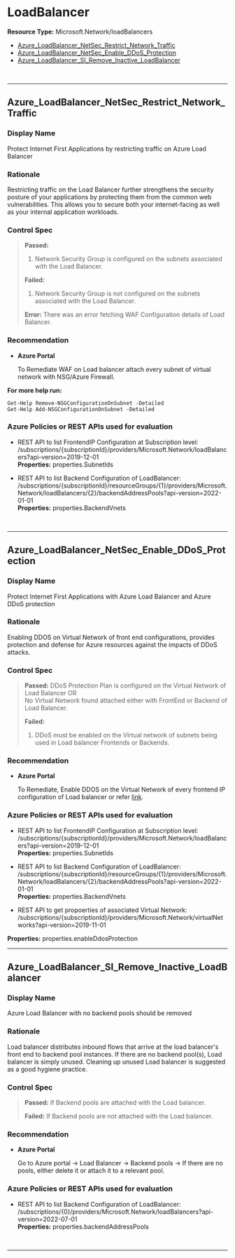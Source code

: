 # LoadBalancer

**Resource Type:** Microsoft.Network/loadBalancers 

<!-- TOC depthfrom:2 depthto:2 -->

- [Azure_LoadBalancer_NetSec_Restrict_Network_Traffic](#Azure_LoadBalancer_NetSec_Restrict_Network_Traffic)
- [Azure_LoadBalancer_NetSec_Enable_DDoS_Protection](#azure_loadbalancer_netsec_enable_ddoS_protection)
- [Azure_LoadBalancer_SI_Remove_Inactive_LoadBalancer](#Azure_LoadBalancer_SI_Remove_Inactive_LoadBalancer)

<!-- /TOC -->
<br/>

___ 

## Azure_LoadBalancer_NetSec_Restrict_Network_Traffic 

### Display Name 
Protect Internet First Applications by restricting traffic on Azure Load Balancer

### Rationale 
Restricting traffic on the Load Balancer further strengthens the security posture of your applications by protecting them from the common web vulnerabilities. This allows you to secure both your internet-facing as well as your internal application workloads.

### Control Spec 

> **Passed:** 
>1. Network Security Group is configured on the subnets associated with the Load Balancer.
> 
> **Failed:** 
>
>1. Network Security Group is not configured on the subnets associated with the Load Balancer.
> 
> **Error:** 
>There was an error fetching WAF Configuration details of Load Balancer.
 
### Recommendation
- **Azure Portal** 

	 To Remediate WAF on Load balancer attach every subnet of virtual network with NSG/Azure Firewall.


 **For more help run:**

	Get-Help Remove-NSGConfigurationOnSubnet -Detailed
	Get-Help Add-NSGConfigurationOnSubnet -Detailed 

### Azure Policies or REST APIs used for evaluation 

- REST API to list FrontendIP Configuration at Subscription level: /subscriptions/{subscriptionId}/providers/Microsoft.Network/loadBalancers?api-version=2019-12-01<br />
**Properties:** properties.SubnetIds <br />

- REST API to list Backend Configuration of LoadBalancer: /subscriptions/{subscriptionId}/resourceGroups/{1}/providers/Microsoft.Network/loadBalancers/{2}/backendAddressPools?api-version=2022-01-01 <br />
**Properties:** properties.BackendVnets<br />

<br />

___ 


## Azure_LoadBalancer_NetSec_Enable_DDoS_Protection 

### Display Name 
Protect Internet First Applications with Azure Load Balancer and Azure DDoS protection

### Rationale 
Enabling DDOS on Virtual Network of front end configurations, provides protection and defense for Azure resources against the impacts of DDoS attacks.

### Control Spec 

> **Passed:** 
> DDoS Protection Plan is configured on the Virtual Network of Load Balancer
OR <br/>No Virtual Network found attached either with FrontEnd or Backend of Load Balancer.
> 
> **Failed:** 
>
>1. DDoS must be enabled on the Virtual network of subnets being used in Load balancer Frontends or Backends.
 
### Recommendation
- **Azure Portal** 

	To Remediate, Enable DDOS on the Virtual Network of every frontend IP configuration of Load balancer or refer [link](https://learn.microsoft.com/en-us/azure/ddos-protection/manage-ddos-protection#enable-ddos-protection-for-an-existing-virtual-network).

### Azure Policies or REST APIs used for evaluation 

- REST API to list FrontendIP Configuration at Subscription level: /subscriptions/{subscriptionId}/providers/Microsoft.Network/loadBalancers?api-version=2019-12-01<br />
**Properties:** properties.SubnetIds <br />

- REST API to list Backend Configuration of LoadBalancer: /subscriptions/{subscriptionId}/resourceGroups/{1}/providers/Microsoft.Network/loadBalancers/{2}/backendAddressPools?api-version=2022-01-01 <br />
**Properties:** properties.BackendVnets<br />

- REST API to get propoerties of associated Virtual Network: /subscriptions/{subscriptionId}/providers/Microsoft.Network/virtualNetworks?api-version=2019-11-01<br />

**Properties:** properties.enableDdosProtection
<br />

___ 

## Azure_LoadBalancer_SI_Remove_Inactive_LoadBalancer

### Display Name 
Azure Load Balancer with no backend pools should be removed

### Rationale 
Load balancer distributes inbound flows that arrive at the load balancer's front end to backend pool instances. If there are no backend pool(s), Load balancer is simply unused. Cleaning up unused Load balancer is suggested as a good hygiene practice.

### Control Spec 

> **Passed:** 
> If Backend pools are attached with the Load balancer.
> 
> **Failed:** 
> If Backend pools are not attached with the Load balancer.
>
 
### Recommendation
- **Azure Portal** 

	Go to Azure portal -> Load Balancer -> Backend pools -> If there are no pools, either delete it or attach it to a relevant pool.

### Azure Policies or REST APIs used for evaluation 

- REST API to list Backend Configuration of LoadBalancer: /subscriptions/{0}/providers/Microsoft.Network/loadBalancers?api-version=2022-07-01 <br />
**Properties:** properties.backendAddressPools<br />
<br />

___ 

